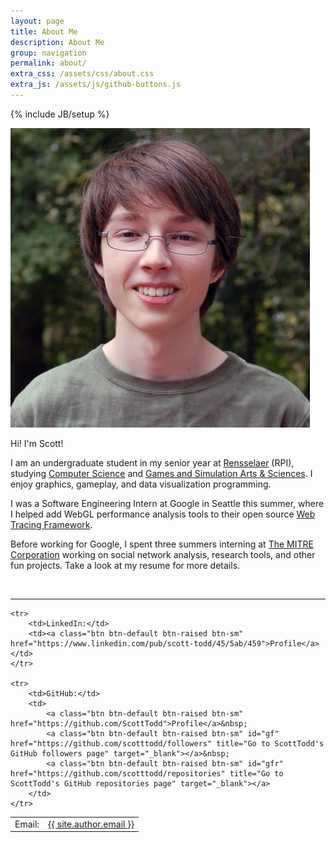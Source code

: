 ```yaml
---
layout: page
title: About Me
description: About Me
group: navigation
permalink: about/
extra_css: /assets/css/about.css
extra_js: /assets/js/github-buttons.js
---
```

{% include JB/setup %}

<img src="/assets/images/scott-todd.png" class="photo-id img-responsive">

Hi! I'm Scott!

I am an undergraduate student in my senior year at <a href="http://www.rpi.edu/">Rensselaer</a> (RPI), studying <a href="http://www.cs.rpi.edu/">Computer Science</a> and <a href="http://www.hass.rpi.edu/pl/gaming">Games and Simulation Arts & Sciences</a>. I enjoy graphics, gameplay, and data visualization programming.

I was a Software Engineering Intern at Google in Seattle this summer, where I helped add WebGL performance analysis tools to their open source <a href="http://google.github.io/tracing-framework/">Web Tracing Framework</a>.

Before working for Google, I spent three summers interning at <a href="http://www.mitre.org/">The MITRE Corporation</a> working on social network analysis, research tools, and other fun projects. Take a look at my resume for more details.

<br>
<hr>

<table class="contact-info">
<col><col>
<thead></thead>
<tbody>
    <tr>
        <td>Email:</td>
        <td><a class="btn btn-default btn-raised btn-sm" href="mailto:{{ site.author.email }}">{{ site.author.email }}</a></td>
    </tr>

    <tr>
        <td>LinkedIn:</td>
        <td><a class="btn btn-default btn-raised btn-sm" href="https://www.linkedin.com/pub/scott-todd/45/5ab/459">Profile</a></td>
    </tr>

    <tr>
        <td>GitHub:</td>
        <td>
            <a class="btn btn-default btn-raised btn-sm" href="https://github.com/ScottTodd">Profile</a>&nbsp;
            <a class="btn btn-default btn-raised btn-sm" id="gf" href="https://github.com/scotttodd/followers" title="Go to ScottTodd's GitHub followers page" target="_blank"></a>&nbsp;
            <a class="btn btn-default btn-raised btn-sm" id="gfr" href="https://github.com/scotttodd/repositories" title="Go to ScottTodd's GitHub repositories page" target="_blank"></a>
        </td>
    </tr>
</tbody>
</table>
